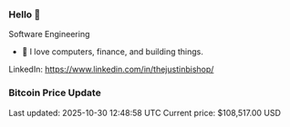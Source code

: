 ### Hello 🤙  

Software Engineering

- 🔭 I love computers, finance, and building things.
  
LinkedIn: https://www.linkedin.com/in/thejustinbishop/  






























































































































































































































































































































































































































































































































































































































































































































































































































































































































































































































































































































































































































































































### Bitcoin Price Update
Last updated: 2025-10-30 12:48:58 UTC
Current price: $108,517.00 USD
